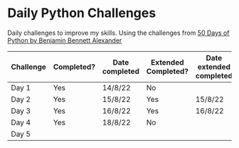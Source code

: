 # Daily Python Challenges
 
Daily challenges to improve my skills. Using the challenges from [50 Days of Python by Benjamin Bennett Alexander](https://benjaminb.gumroad.com/l/zybjn) 

| Challenge | Completed? | Date completed | Extended Completed? | Date extended completed | Notes |
|-----------|------------|----------------|---------------------|-------------------------|-------|
| Day 1     | Yes        | 14/8/22        | No                  |                         |       |
| Day 2     | Yes        | 15/8/22        | Yes                 | 15/8/22                 |       |
| Day 3     | Yes        | 16/8/22        | Yes                 | 16/8/22                 |       |
| Day 4     | Yes        | 18/8/22        | No                  |                         |       |
| Day 5 |



